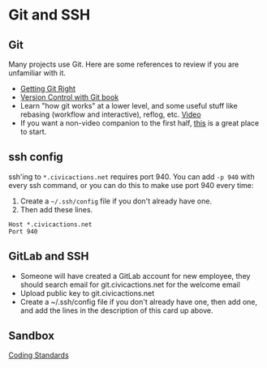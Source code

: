 # Git and SSH

## Git

Many projects use Git. Here are some references to review if you are unfamiliar with it.

- [Getting Git Right](https://www.atlassian.com/git/)
- [Version Control with Git book](http://www.amazon.com/Version-Control-Git-collaborative-development/dp/1449316387)
- Learn "how git works" at a lower level, and some useful stuff like rebasing (workflow and interactive), reflog, etc. [Video](https://www.youtube.com/watch?v=MYP56QJpDr4)
- If you want a non-video companion to the first half, [this](http://git-scm.com/book/en/v2/Git-Internals-Git-Objects) is a great place to start.

## ssh config

ssh'ing to `*.civicactions.net` requires port 940. You can add `-p 940` with every ssh command, or you can do this to make use port 940 every time:

1.  Create a `~/.ssh/config` file if you don't already have one.
2.  Then add these lines.

```
Host *.civicactions.net
Port 940
```

## GitLab and SSH

- Someone will have created a GitLab account for new employee, they should search email for git.civicactions.net for the welcome email
- Upload public key to git.civicactions.net
- Create a ~/.ssh/config file if you don't already have one, then add one, and add the lines in the description of this card up above.

## Sandbox

[Coding Standards](../../05-engineering/back-end-development/#coding-standards.md)
